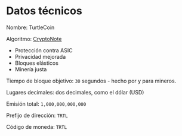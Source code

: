 # Datos técnicos

Nombre: TurtleCoin 

Algoritmo: [CryptoNote](https://cryptonote.org)

* Protección contra ASIC
* Privacidad mejorada
* Bloques elásticos
* Minería justa

Tiempo de bloque objetivo: `30` segundos - hecho por y para mineros.

Lugares decimales: dos decimales, como el dólar (USD)

Emisión total: `1,000,000,000,000`  

Prefijo de dirección: `TRTL`   

Código de moneda: `TRTL`
